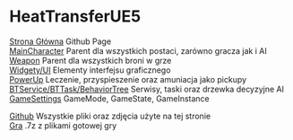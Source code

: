 # HeatTransferUE5
[Strona Główna](https://grzedzicki.github.io/HeatTransferUE5/) Github Page<br />
[MainCharacter](/MainCharacter/README.md) Parent dla wszystkich postaci, zarówno gracza jak i AI<br />
[Weapon](/Weapon/README.md) Parent dla wszystkich broni w grze<br />
[Widgety/UI](/Widget/README.md) Elementy interfejsu graficznego<br />
[PowerUp](/PowerUp/README.md) Leczenie, przyspieszenie oraz amuniacja jako pickupy<br />
[BTService/BTTask/BehaviorTree](/BT/README.md) Serwisy, taski oraz drzewka decyzyjne AI<br />
[GameSettings](/GameSettings/README.md) GameMode, GameState, GameInstance<br />

[Github](https://github.com/grzedzicki/ShooterUE4) Wszystkie pliki oraz zdjęcia użyte na tej stronie<br />
[Gra](https://drive.google.com/file/d/1BN9h0tFj6CCVj1jQGZcUJJSszosvIkIQ/view) .7z z plikami gotowej gry<br />
